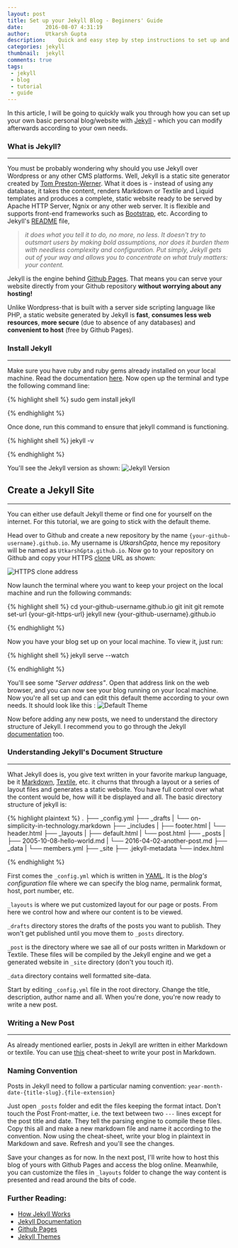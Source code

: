 ```yaml
---
layout: post
title: Set up your Jekyll Blog - Beginners' Guide
date:       2016-08-07 4:31:19
author:     Utkarsh Gupta
description:    Quick and easy step by step instructions to set up and running a basic Jekyll blog! 
categories: jekyll
thumbnail:  jekyll
comments: true
tags:
 - jekyll
 - blog
 - tutorial
 - guide
---
```


In this article, I will be going to quickly walk you through how you can set up your own basic personal blog/website with [Jekyll](https://jekyllrb.com/) - which you can modify afterwards according to your own needs.

### What is Jekyll?
* * *

You must be probably wondering why should you use Jekyll over Wordpress or any other CMS platforms. Well, Jekyll is a static site generator created by [Tom Preston-Werner](//tom.preston-werner.com). What it does is - instead of using any database, it takes the content, renders Markdown or Textile and Liquid templates and produces a complete, static website ready to be served by Apache HTTP Server, Ngnix or any other web server. It is flexible and supports front-end frameworks such as [Bootstrap](//getbootstrap.com/), etc. According to Jekyll's [README](https://github.com/jekyll/jekyll/blob/master/README.markdown) file,

> _it does what you tell it to do, no more, no less. It doesn't try to outsmart users by making bold assumptions, nor does it burden them with needless complexity and configuration. Put simply, Jekyll gets out of your way and allows you to concentrate on what truly matters: your content._

Jekyll is the engine behind [Github Pages](https://pages.github.com/).  That means you can serve your website directly from your Github repository **without worrying about any hosting!**

Unlike Wordpress-that is built with a server side scripting language like PHP, a static website generated by Jekyll is **fast**, **consumes less web resources**, **more secure** (due to absence of any databases) and **convenient to host** (free by Github Pages).

### Install Jekyll
* * *
Make sure you have ruby and ruby gems already installed on your local machine. Read the documentation [here](https://jekyllrb.com/docs/installation/). Now open up the terminal and type the following command line:

{% highlight shell %}
sudo gem install jekyll

{% endhighlight %}

Once done, run this command to ensure that jekyll command is functioning.

{% highlight shell %}
jekyll -v

{% endhighlight %}

You'll see the Jekyll version as shown:
![Jekyll Version](http://i.imgur.com/3zwY6Km.png)

## Create a Jekyll Site
* * *
You can either use default Jekyll theme or find one for yourself on 
the internet. For this tutorial, we are going to stick with the default theme.

Head over to Github and create a new repository by the name `{your-github-username}.github.io`. My username is _UtkarshGpta_, hence my repository will be named as `UtkarshGpta.github.io`. Now go to your repository on Github and copy your HTTPS [clone](https://help.github.com/articles/cloning-a-repository/) URL as shown:

![HTTPS clone address](http://i.imgur.com/cBt3JBo.png)

Now launch the terminal where you want to keep your project on the local machine and run the following commands:

{% highlight shell %}
cd your-github-username.github.io
git init
git remote set-url {your-git-https-url}
jekyll new {your-github-username}.github.io

{% endhighlight %}

Now you have your blog set up on your local machine. To view it, just run:

{% highlight shell %}
jekyll serve --watch

{% endhighlight %}

You'll see some _"Server address"_. Open that address link on the web browser, and you can now see your blog running on your local machine. Now you're all set up and can edit this default theme according to your own needs. It should look like this :
![Default Theme](http://i.imgur.com/5BxcLaK.png)

Now before adding any new posts, we need to understand the directory structure of Jekyll. I recommend you to go through the Jekyll [documentation](https://jekyllrb.com/docs/home/) too.

### Understanding Jekyll's Document Structure
* * *
What Jekyll does is, you give text written in your favorite markup language, be it [Markdown](https://en.wikipedia.org/wiki/Markdown), [Textile](https://txstyle.org/), etc. it churns that through a layout or a series of layout files and generates a static website. You have full control over what the content would be, how will it be displayed and all. The basic directory structure of jekyll is:

{% highlight plaintext %}
.
├── _config.yml
├── _drafts
|   └── on-simplicity-in-technology.markdown
├── _includes
|   ├── footer.html
|   └── header.html
├── _layouts
|   ├── default.html
|   └── post.html
├── _posts
|   ├── 2005-10-08-hello-world.md
|   └── 2016-04-02-another-post.md
├── _data
|   └── members.yml
├── _site
├── .jekyll-metadata
└── index.html

{% endhighlight %}

First comes the `_config.yml` which is written in [YAML](//yaml.org/). It is the _blog's configuration_ file where we can specify the blog name, permalink format, host, port number, etc.

`_layouts` is where we put customized layout for our page or posts. From here we control how and where our content is to be viewed.

`_drafts` directory stores the drafts of the posts you want to publish. They won't get published until you move them to `_posts` directory. 

`_post` is the directory where we sae all of our posts written in Markdown or Textile. These files will be compiled by the Jekyll engine and we get a generated website in `_site` directory (don't you touch it).

`_data` directory contains well formatted site-data.

Start by editing `_config.yml` file in the root directory. Change the title, description, author name and all. When you're done, you're now ready to write a new post.

### Writing a New Post
* * *
As already mentioned earlier, posts in Jekyll are written in either Markdown or textile. You can use [this](https://github.com/adam-p/markdown-here/wiki/Markdown-Cheatsheet) cheat-sheet to write your post in Markdown.

### Naming Convention
Posts in Jekyll need to follow a particular naming convention: `year-month-date-{title-slug}.{file-extension}`

Just open `_posts` folder and edit the files keeping the format intact. Don't touch the Post Front-matter, i.e. the text between two `---` lines except for the post title and date. They tell the parsing engine to compile these files. Copy this all and make a new markdown file and name it according to the convention. Now using the cheat-sheet, write your blog in plaintext in Markdown and save. Refresh and you'll see the changes.

Save your changes as for now. In the next post, I'll write how to host this blog of yours with Github Pages and access the blog online. Meanwhile, you can customize the files in `_layouts` folder to change the way content is presented and read around the bits of code.

### Further Reading:
 * [How Jekyll Works](//jekyllbootstrap.com/lessons/jekyll-introduction.html)
 * [Jekyll Documentation](//jekyllrb.com/docs/home/)
 * [Github Pages](//pages.github.com/)
 * [Jekyll Themes](//jekyllthemes.org/)